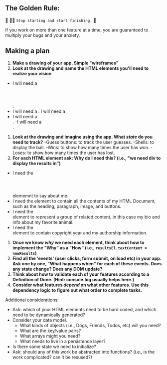 ## The Golden Rule: 

🦸 🦸‍♂️ `Stop starting and start finishing.` 🏁

If you work on more than one feature at a time, you are guaranteed to multiply your bugs and your anxiety.

## Making a plan

1) **Make a drawing of your app. Simple "wireframes"** 
1) **Look at the drawing and name the HTML elements you'll need to realize your vision**
 - I will need a <header></header>.
- I will need a <body></body>.
I will need a <div></div>
- I will need a <section></section>.
-I will need a <footer></footer>.
1) **Look at the drawing and imagine using the app. What _state_ do you need to track?** 
-Guess buttons: to track the user guesses.
-Shells: to display the ball.
-Wins: to show how many times the user has won.
-Loses: to show how many times the user has lost.
1) **For each HTML element ask: Why do I need this? (i.e., "we need div to display the results in")** 
- I need the <header></header> elememnt to say about me.
- I need the <body></body> element to contain all the contents of my HTML Document, such as the heading, paragraph, image, and buttons.
- I need the <section></section> element to represent a group of related content, in this case my bio and info about my favorite animal.
- I need the <footer></footer> element to contain copyright year and my authorship information.
1) **Once we know _why_ we need each element, think about how to implement the "Why" as a "How" (i.e., `resultsEl.textContent = newResults`)**
1) **Find all the 'events' (user clicks, form submit, on load etc) in your app. Ask one by one, "What happens when" for each of these events. Does any state change? Does any DOM update?**
1) **Think about how to validate each of your features according to a Definition of Done. (Hint: console.log usually helps here.)**
1) **Consider what features _depend_ on what other features. Use this dependency logic to figure out what order to complete tasks.**

Additional considerations:
- Ask: which of your HTML elements need to be hard coded, and which need to be dynamically generated?
- Consider your data model. 
  - What kinds of objects (i.e., Dogs, Friends, Todos, etc) will you need? 
  - What are the key/value pairs? 
  - What arrays might you need? 
  - What needs to live in a persistence layer?
- Is there some state we need to initialize?
- Ask: should any of this work be abstracted into functions? (i.e., is the work complicated? can it be resused?)
